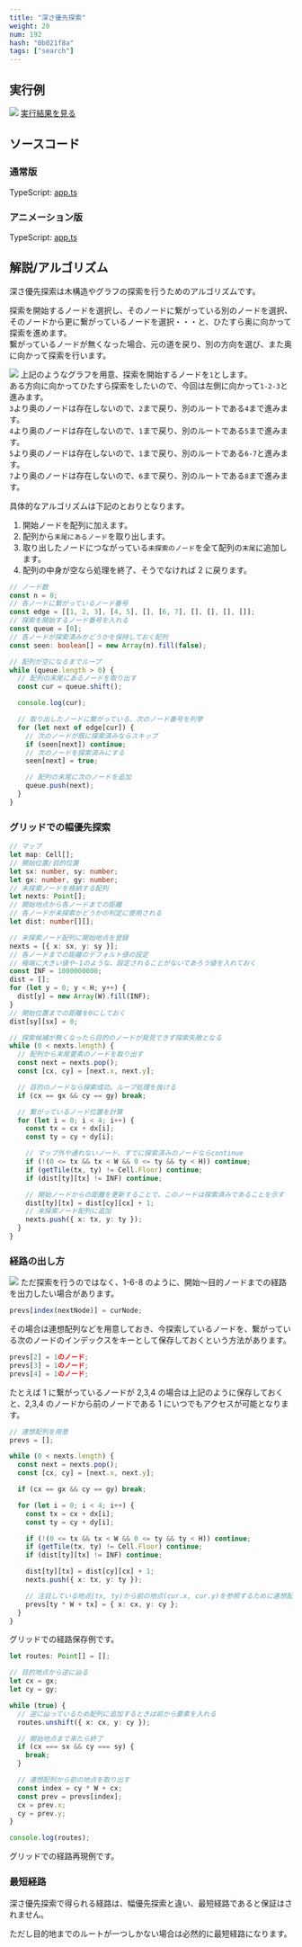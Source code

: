 ```yaml
---
title: "深さ優先探索"
weight: 20
num: 192
hash: "0b021f8a"
tags: ["search"]
---
```


## 実行例

![](./static/images/0b021f8a/0.png)
[実行結果を見る](./static/play/0b021f8a/index.html)

## ソースコード

### 通常版

TypeScript: [app.ts](./static/code/0b021f8a/0/app.ts)

### アニメーション版

TypeScript: [app.ts](./static/code/0b021f8a/1/app.ts)

## 解説/アルゴリズム

深さ優先探索は木構造やグラフの探索を行うためのアルゴリズムです。

探索を開始するノードを選択し、そのノードに繋がっている別のノードを選択、そのノードから更に繋がっているノードを選択・・・と、ひたすら奥に向かって探索を進めます。  
繋がっているノードが無くなった場合、元の道を戻り、別の方向を選び、また奥に向かって探索を行います。

![](./static/images/0b021f8a/1.png)
上記のようなグラフを用意、探索を開始するノードを`1`とします。  
ある方向に向かってひたすら探索をしたいので、今回は左側に向かって`1-2-3`と進みます。  
`3`より奥のノードは存在しないので、`2`まで戻り、別のルートである`4`まで進みます。  
`4`より奥のノードは存在しないので、`1`まで戻り、別のルートである`5`まで進みます。  
`5`より奥のノードは存在しないので、`1`まで戻り、別のルートである`6-7`と進みます。  
`7`より奥のノードは存在しないので、`6`まで戻り、別のルートである`8`まで進みます。

具体的なアルゴリズムは下記のとおりとなります。

1. 開始ノードを配列に加えます。
1. 配列から`末尾にあるノード`を取り出します。
1. 取り出したノードにつながっている`未探索のノード`を全て配列の`末尾`に追加します。
1. 配列の中身が空なら処理を終了、そうでなければ 2 に戻ります。

```typescript
// ノード数
const n = 8;
// 各ノードに繋がっているノード番号
const edge = [[1, 2, 3], [4, 5], [], [6, 7], [], [], [], []];
// 探索を開始するノード番号を入れる
const queue = [0];
// 各ノードが探索済みかどうかを保持しておく配列
const seen: boolean[] = new Array(n).fill(false);

// 配列が空になるまでループ
while (queue.length > 0) {
  // 配列の末尾にあるノードを取り出す
  const cur = queue.shift();

  console.log(cur);

  // 取り出したノードに繋がっている、次のノード番号を列挙
  for (let next of edge[cur]) {
    // 次のノードが既に探索済みならスキップ
    if (seen[next]) continue;
    // 次のノードを探索済みにする
    seen[next] = true;

    // 配列の末尾に次のノードを追加
    queue.push(next);
  }
}
```

### グリッドでの幅優先探索

```typescript
// マップ
let map: Cell[];
// 開始位置/目的位置
let sx: number, sy: number;
let gx: number, gy: number;
// 未探索ノードを格納する配列
let nexts: Point[];
// 開始地点から各ノードまでの距離
// 各ノードが未探索かどうかの判定に使用される
let dist: number[][];

// 未探索ノード配列に開始地点を登録
nexts = [{ x: sx, y: sy }];
// 各ノードまでの距離のデフォルト値の設定
// 極端に大きい値や-1のような、設定されることがないであろう値を入れておく
const INF = 1000000000;
dist = [];
for (let y = 0; y < H; y++) {
  dist[y] = new Array(W).fill(INF);
}
// 開始位置までの距離を0にしておく
dist[sy][sx] = 0;

// 探索候補が無くなったら目的のノードが発見できず探索失敗となる
while (0 < nexts.length) {
  // 配列から末尾要素のノードを取り出す
  const next = nexts.pop();
  const [cx, cy] = [next.x, next.y];

  // 目的のノードなら探索成功。ループ処理を抜ける
  if (cx == gx && cy == gy) break;

  // 繋がっているノード位置を計算
  for (let i = 0; i < 4; i++) {
    const tx = cx + dx[i];
    const ty = cy + dy[i];

    // マップ外や通れないノード、すでに探索済みのノードならcontinue
    if (!(0 <= tx && tx < W && 0 <= ty && ty < H)) continue;
    if (getTile(tx, ty) != Cell.Floor) continue;
    if (dist[ty][tx] != INF) continue;

    // 開始ノードからの距離を更新することで、このノードは探索済みであることを示す
    dist[ty][tx] = dist[cy][cx] + 1;
    // 未探索ノード配列に追加
    nexts.push({ x: tx, y: ty });
  }
}
```

### 経路の出し方

![](./static/images/0b021f8a/1.png)
ただ探索を行うのではなく、1-6-8 のように、開始～目的ノードまでの経路を出力したい場合があります。

```typescript
prevs[index(nextNode)] = curNode;
```

その場合は連想配列などを用意しておき、今探索しているノードを、繋がっている次のノードのインデックスをキーとして保存しておくという方法があります。

```typescript
prevs[2] = 1のノード;
prevs[3] = 1のノード;
prevs[4] = 1のノード;
```

たとえば 1 に繋がっているノードが 2,3,4 の場合は上記のように保存しておくと、2,3,4 のノードから前のノードである 1 にいつでもアクセスが可能となります。

```typescript
// 連想配列を用意
prevs = [];

while (0 < nexts.length) {
  const next = nexts.pop();
  const [cx, cy] = [next.x, next.y];

  if (cx == gx && cy == gy) break;

  for (let i = 0; i < 4; i++) {
    const tx = cx + dx[i];
    const ty = cy + dy[i];

    if (!(0 <= tx && tx < W && 0 <= ty && ty < H)) continue;
    if (getTile(tx, ty) != Cell.Floor) continue;
    if (dist[ty][tx] != INF) continue;

    dist[ty][tx] = dist[cy][cx] + 1;
    nexts.push({ x: tx, y: ty });

    // 注目している地点(tx, ty)から前の地点(cur.x, cur.y)を参照するために連想配列に保存する
    prevs[ty * W + tx] = { x: cx, y: cy };
  }
}
```

グリッドでの経路保存例です。

```typescript
let routes: Point[] = [];

// 目的地点から逆に辿る
let cx = gx;
let cy = gy;

while (true) {
  // 逆に辿っているため配列に追加するときは前から要素を入れる
  routes.unshift({ x: cx, y: cy });

  // 開始地点まで来たら終了
  if (cx === sx && cy === sy) {
    break;
  }

  // 連想配列から前の地点を取り出す
  const index = cy * W + cx;
  const prev = prevs[index];
  cx = prev.x;
  cy = prev.y;
}

console.log(routes);
```

グリッドでの経路再現例です。

### 最短経路

深さ優先探索で得られる経路は、幅優先探索と違い、最短経路であると保証はされません。

ただし目的地までのルートが一つしかない場合は必然的に最短経路になります。
